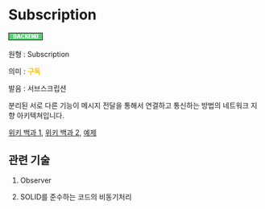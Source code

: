 # Subscription
![Backend](../2TAT1C/Label_Backend.png)

원형 : Subscription

의미  : <span style="color:#FFBF00; font-weight:bold;">구독</span>

발음 : 서브스크립션

분리된 서로 다른 기능이 메시지 전달을 통해서 연결하고 통신하는 방법의 네트워크 지향 아키텍쳐입니다.

[위키 백과 1](https://ko.wikipedia.org/wiki/%EB%B0%9C%ED%96%89-%EA%B5%AC%EB%8F%85_%EB%AA%A8%EB%8D%B8), 
[위키 백과 2](https://en.wikipedia.org/wiki/Messaging_pattern),
[예제](https://rinae.dev/posts/why-every-beginner-front-end-developer-should-know-publish-subscribe-pattern-kr)

## 관련 기술
1. Observer

2. SOLID를 준수하는 코드의 비동기처리


